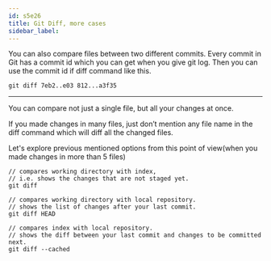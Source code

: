 ```yaml
---
id: s5e26
title: Git Diff, more cases
sidebar_label:
---
```



You can also compare files between two different commits. Every commit in Git has a commit id which you can get when you give git log. Then you can use the commit id if diff command like this.

`git diff 7eb2..e03 812...a3f35`

---

You can compare not just a single file, but all your changes at once.

If you made changes in many files, just don’t mention any file name in the diff command which will diff all the changed files.


Let's explore previous mentioned options from this point of view(when you made changes in more than 5 files)

```
// compares working directory with index,
// i.e. shows the changes that are not staged yet.
git diff

// compares working directory with local repository.
// shows the list of changes after your last commit.
git diff HEAD

// compares index with local repository.
// shows the diff between your last commit and changes to be committed next.
git diff --cached
```
